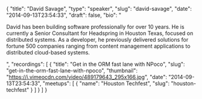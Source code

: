 {
  "title": "David Savage",
  "type": "speaker",
  "slug": "david-savage",
  "date": "2014-09-13T23:54:33",
  "draft": false,
  "bio": "<p>David has been building software professionally for over 10 years. He is currently a Senior Consultant for Headspring in Houston Texas, focused on distributed systems. As a developer, he previously delivered solutions for fortune 500 companies ranging from content management applications to distributed cloud-based systems.</p>",
  "recordings": [
    {
      "title": "Get in the ORM fast lane with NPoco",
      "slug": "get-in-the-orm-fast-lane-with-npoco",
      "thumbnail": "https://i.vimeocdn.com/video/489179643_295x166.jpg",
      "date": "2014-09-13T23:54:33",
      "meetups": [
        {
          "name": "Houston Techfest",
          "slug": "houston-techfest"
        }
      ]
    }
  ]
}